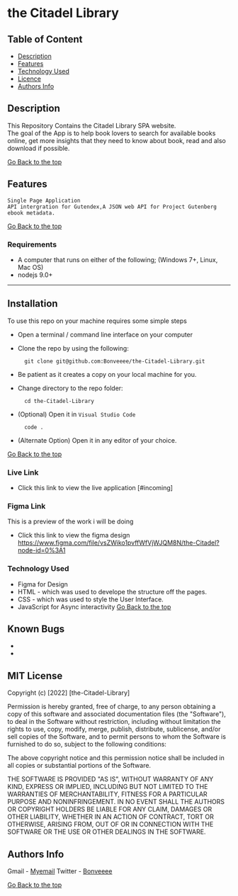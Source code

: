 # the Citadel Library

 ## Table of Content
 - [Description](#description)
 - [Features](#features)
 - [Technology  Used](#technology-Used)
 - [Licence](#licence)
 - [Authors Info](#Authors-Info)
 ## Description
 
 <p>This Repository Contains the Citadel Library SPA website.<br> The goal of the App is to help book lovers to search for available books online, get more insights that they need to know about book, read and also download if possible. 
 </p>
 
[Go Back to the top](#the-Citadel-Library)

## Features
    Single Page Application 
    API intergration for Gutendex,A JSON web API for Project Gutenberg ebook metadata.

[Go Back to the top](#the-Citadel-Library)
 ###  Requirements
 
- A computer that runs on either of the following; (Windows 7+, Linux, Mac OS)
- nodejs 9.0+
 ****
## Installation

To use this repo on your machine requires some simple steps
- Open a terminal / command line interface on your computer
- Clone the repo by using the following:

        git clone git@github.com:Bonveeee/the-Citadel-Library.git

- Be patient as it creates a copy on your local machine for you.
- Change directory to the repo folder:

        cd the-Citadel-Library

- (Optional) Open it in ``Visual Studio Code``

        code .
- (Alternate Option) Open it in any editor of your choice.

 [Go Back to the top](#the-Citadel-Library)
 
### Live Link

- Click this link to view the live application [#incoming]

### Figma Link
  This is a preview of the work i will be doing
* Click this link to view the figma design https://www.figma.com/file/vsZWiko1pvffWfVjWJQM8N/the-Citadel?node-id=0%3A1

### Technology  Used

* Figma for Design
* HTML - which was used to develope the structure off the pages.
* CSS - which was used to style the User Interface.
* JavaScript for Async interactivity
[Go Back to the top](#the-Citadel-Library)

## Known Bugs
* 
* 

## MIT License

Copyright (c) [2022] [the-Citadel-Library] 

Permission is hereby granted, free of charge, to any person obtaining a copy
of this software and associated documentation files (the "Software"), to deal
in the Software without restriction, including without limitation the rights
to use, copy, modify, merge, publish, distribute, sublicense, and/or sell
copies of the Software, and to permit persons to whom the Software is
furnished to do so, subject to the following conditions:

The above copyright notice and this permission notice shall be included in all
copies or substantial portions of the Software.

THE SOFTWARE IS PROVIDED "AS IS", WITHOUT WARRANTY OF ANY KIND, EXPRESS OR
IMPLIED, INCLUDING BUT NOT LIMITED TO THE WARRANTIES OF MERCHANTABILITY,
FITNESS FOR A PARTICULAR PURPOSE AND NONINFRINGEMENT. IN NO EVENT SHALL THE
AUTHORS OR COPYRIGHT HOLDERS BE LIABLE FOR ANY CLAIM, DAMAGES OR OTHER
LIABILITY, WHETHER IN AN ACTION OF CONTRACT, TORT OR OTHERWISE, ARISING FROM,
OUT OF OR IN CONNECTION WITH THE SOFTWARE OR THE USE OR OTHER DEALINGS IN THE
SOFTWARE.

## Authors Info

Gmail - 
        [Myemail](bonochieng@gmail.com)
Twitter -
        [Bonveeee](https://twitter.com/bonveeee)

[Go Back to the top](#the-Citadel-Library)
